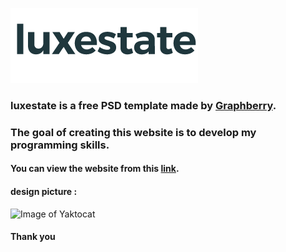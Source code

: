 ![Image of Yaktocat](https://raw.githubusercontent.com/kareem-m/luxestate/main/images/logo.png)
### luxestate is a free PSD template made by [Graphberry](https://www.graphberry.com/item/luxestate--real-estate-landing-page).
### The goal of creating this website is to develop my programming skills.
#### You can view the website from this [link](https://kareem-m.github.io/luxestate/).
#### design picture :
![Image of Yaktocat](https://graphberry-imgs.imgix.net/luxestate--real-estate-landing-page-305.png?auto=compress,format&q=80&w=800)
#### Thank you
